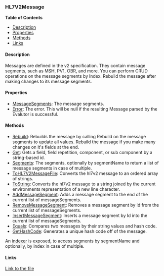 ### HL7V2Message

**Table of Contents**
- [Description](#description)
- [Properties](#properties)
- [Methods](#methods)
- [Links](#links)

#### Description

Messages are defined in the v2 specification. They contain message segments, such as MSH, PV1, OBR, and more. You can perform CRUD operations on the message segments by Index. Rebuild the message after making changes to its message segments.

#### Properties

- [MessageSegments](../api/HL7Tools.HL7V2Message.html#HL7Tools_HL7V2Message_MessageSegments): The message segments.
- [Error](../api/HL7Tools.HL7V2Message.html#HL7Tools_HL7V2Message_Error): The error. This will be null if the resulting Message parsed by the Evalutor is successful.

#### Methods

- [Rebuild](../api/HL7Tools.HL7V2Message.html#HL7Tools_HL7V2Message_Rebuild): Rebuilds the message by calling Rebuild on the message segments to update all values. Rebuild the message if you make many changes on it's fields at the end.
- [Get](../api/HL7Tools.HL7V2Message.html#HL7Tools_HL7V2Message_Get_System_String_): Gets a field, field repetition, component, or sub component by a string-based id.
- [Segments](../api/HL7Tools.HL7V2Message.html#HL7Tools_HL7V2Message_Segments_System_String_): The segments, optionally by segmentName to return a list of message segments in case of multiple.
- [ToHL7V2MessageFile](../api/HL7Tools.HL7V2Message.html#HL7Tools_HL7V2Message_ToHL7V2MessageFile): Converts the hl7v2 message to an ordered array of strings.
- [ToString](../api/HL7Tools.HL7V2Message.html#HL7Tools_HL7V2Message_ToString): Converts the hl7v2 message to a string joined by the current environments representation of a new line character.
- [AddMessageSegment](../api/HL7Tools.HL7V2Message.html#HL7Tools_HL7V2Message_AddMessageSegment_System_String_): Adds a message segment to the end of the current list of messageSegments.
- [RemoveMessageSegment](../api/HL7Tools.HL7V2Message.html#HL7Tools_HL7V2Message_RemoveMessageSegment_System_String_System_Int32_): Removes a message segment by Id from the current list of messageSegments.
- [InsertMessageSegment](../api/HL7Tools.HL7V2Message.html#HL7Tools_HL7V2Message_InsertMessageSegment_System_String_System_Int32_): Inserts a message segment by Id into the current list of messageSegments.
- [Equals](../api/HL7Tools.HL7V2Message.html#HL7Tools_HL7V2Message_Equals_System_Object_): Compares two messages by their string values and hash code.
- [GetHashCode](../api/HL7Tools.HL7V2Message.html#HL7Tools_HL7V2Message_GetHashCode): Generates a unique hash code off of the message.

An [indexer](../api/HL7Tools.HL7V2Message.html#HL7Tools_HL7V2Message_Item_System_String_System_Int32_) is exposed, to access segments by segmentName and optionally, by index in case of multiple.


#### Links

[Link to the file](../api/HL7Tools.HL7V2Message.html)